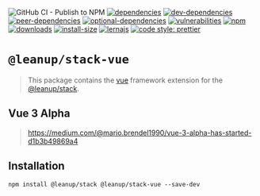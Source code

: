 ![GitHub CI - Publish to NPM](https://github.com/leanupjs/leanup/workflows/GitHub%20CI%20-%20Publish%20to%20NPM/badge.svg)
[![dependencies][dependencies]][dependencies-url]
[![dev-dependencies][dev-dependencies]][peer-dependencies-url]
[![peer-dependencies][peer-dependencies]][peer-dependencies-url]
[![optional-dependencies][optional-dependencies]][peer-dependencies-url]
[![vulnerabilities][vulnerabilities]][vulnerabilities-url]
[![npm][npm]][npm-url]
[![downloads][downloads]][downloads-url]
[![install-size][install-size]][install-size-url]
[![lernajs][lernajs]][lernajs-url]
[![code style: prettier](https://img.shields.io/badge/code_style-prettier-ff69b4.svg)](https://github.com/prettier/prettier)

[npm]: https://img.shields.io/npm/v/@leanup/cli-vue
[npm-url]: https://www.npmjs.com/package/@leanup/cli-vue
[dependencies]: https://status.david-dm.org/gh/leanupjs/leanup.svg?path=packages/stack/frameworks/vue&ref=release/1.1
[dependencies-url]: https://david-dm.org/leanupjs/leanup?path=packages/stack/frameworks/vue&ref=release/1.1
[dev-dependencies]: https://status.david-dm.org/gh/leanupjs/leanup.svg?path=packages/stack/frameworks/vue&ref=release/1.1&type=dev
[dev-dependencies-url]: https://david-dm.org/leanupjs/leanup?path=packages/stack/frameworks/vue&ref=release/1.1&type=dev
[peer-dependencies]: https://status.david-dm.org/gh/leanupjs/leanup.svg?path=packages/stack/frameworks/vue&ref=release/1.1&type=peer
[peer-dependencies-url]: https://david-dm.org/leanupjs/leanup?path=packages/stack/frameworks/vue&ref=release/1.1&type=peer
[optional-dependencies]: https://status.david-dm.org/gh/leanupjs/leanup.svg?path=packages/stack/frameworks/vue&ref=release/1.1&type=optional
[optional-dependencies-url]: https://david-dm.org/leanupjs/leanup?path=packages/stack/frameworks/vue&ref=release/1.1&type=optional
[vulnerabilities]: https://snyk.io/test/npm/@leanup/cli-vue/badge.svg
[vulnerabilities-url]: https://snyk.io/test/npm/@leanup/cli-vue
[downloads]: https://img.shields.io/npm/dt/@leanup/cli-vue
[downloads-url]: https://npmcharts.com/compare/@leanup/cli-vue?minimal=true
[install-size]: https://packagephobia.now.sh/badge?p=@leanup/cli-vue@next
[install-size-url]: https://packagephobia.now.sh/result?p=@leanup/cli-vue@next
[lernajs]: https://img.shields.io/badge/managed%20with-lerna-blueviolet
[lernajs-url]: https://lerna.js.org

# `@leanup/stack-vue`

> This package contains the [vue](https://vuejs.org) framework extension for the [@leanup/stack](https://www.npmjs.com/package/@leanup/stack).

## Vue 3 Alpha

> https://medium.com/@mario.brendel1990/vue-3-alpha-has-started-d1b3b49869a4

## Installation

`npm install @leanup/stack @leanup/stack-vue --save-dev`
